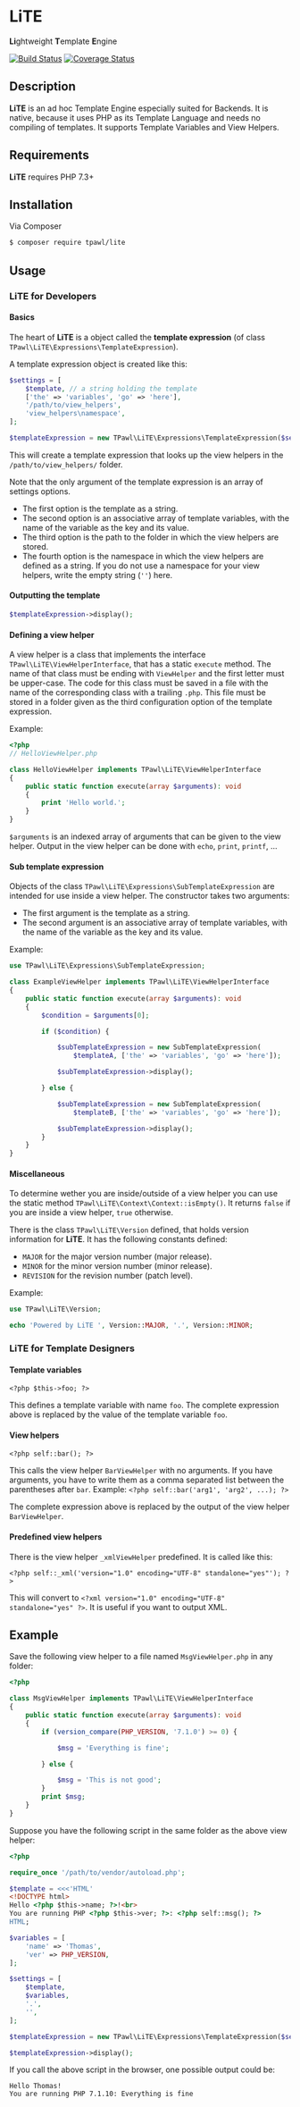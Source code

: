 LiTE
====
**Li**ghtweight **T**emplate **E**ngine

[![Build Status](https://travis-ci.org/tpawl/LiTE.svg?branch=master)](https://travis-ci.org/tpawl/LiTE)
[![Coverage Status](https://coveralls.io/repos/github/tpawl/LiTE/badge.svg?branch=master)](https://coveralls.io/github/tpawl/LiTE?branch=master)

Description
-----------

**LiTE** is an ad hoc Template Engine especially suited for Backends.
It is native, because it uses PHP as its Template Language and needs no compiling of templates.
It supports Template Variables and View Helpers.

Requirements
------------

**LiTE** requires PHP 7.3+

Installation
------------

Via Composer

```bash
$ composer require tpawl/lite
```

Usage
-----

### LiTE for Developers

#### Basics

The heart of **LiTE** is a object called the **template expression** (of class `TPawl\LiTE\Expressions\TemplateExpression`).

A template expression object is created like this:

```php
$settings = [
    $template, // a string holding the template
    ['the' => 'variables', 'go' => 'here'],
    '/path/to/view_helpers',
    'view_helpers\namespace',
];

$templateExpression = new TPawl\LiTE\Expressions\TemplateExpression($settings);
```
This will create a template expression that looks up the view helpers in the `/path/to/view_helpers/` folder.

Note that the only argument of the template expression is an array of settings options.
* The first option is the template as a string.
* The second option is an associative array of template variables, with the name of the variable as the key and its value.
* The third option is the path to the folder in which the view helpers are stored.
* The fourth option is the namespace in which the view helpers are defined as a string. If you do not use a namespace for your view helpers, write the empty string (`''`) here.

#### Outputting the template

```php
$templateExpression->display();
```

#### Defining a view helper

A view helper is a class that implements the interface `TPawl\LiTE\ViewHelperInterface`, that has a static `execute` method.
The name of that class must be ending with `ViewHelper` and the first letter must be upper-case.
The code for this class must be saved in a file with the name of the corresponding class with a trailing `.php`.
This file must be stored in a folder given as the third configuration option of the template expression.

Example:

```php
<?php
// HelloViewHelper.php

class HelloViewHelper implements TPawl\LiTE\ViewHelperInterface
{
    public static function execute(array $arguments): void
    {
        print 'Hello world.';
    }
}

```

`$arguments` is an indexed array of arguments that can be given to the view helper.
Output in the view helper can be done with `echo`, `print`, `printf`, ...

#### Sub template expression

Objects of the class `TPawl\LiTE\Expressions\SubTemplateExpression` are intended for use inside a view helper.
The constructor takes two arguments:
* The first argument is the template as a string.
* The second argument is an associative array of template variables, with the name of the variable as the key and its value.

Example:

```php
use TPawl\LiTE\Expressions\SubTemplateExpression;

class ExampleViewHelper implements TPawl\LiTE\ViewHelperInterface
{
    public static function execute(array $arguments): void
    {
        $condition = $arguments[0];

        if ($condition) {

            $subTemplateExpression = new SubTemplateExpression(
                $templateA, ['the' => 'variables', 'go' => 'here']);

            $subTemplateExpression->display();

        } else {

            $subTemplateExpression = new SubTemplateExpression(
                $templateB, ['the' => 'variables', 'go' => 'here']);

            $subTemplateExpression->display();
        }
    }
}
```

#### Miscellaneous

To determine wether you are inside/outside of a view helper you can use the static method `TPawl\LiTE\Context\Context::isEmpty()`.
It returns `false` if you are inside a view helper, `true` otherwise.

There is the class `TPawl\LiTE\Version` defined, that holds version information for **LiTE**.
It has the following constants defined:
* `MAJOR` for the major version number (major release).
* `MINOR` for the minor version number (minor release).
* `REVISION` for the revision number (patch level).

Example:

```php
use TPawl\LiTE\Version;

echo 'Powered by LiTE ', Version::MAJOR, '.', Version::MINOR;
```

### LiTE for Template Designers

#### Template variables

```
<?php $this->foo; ?>
```

This defines a template variable with name `foo`.
The complete expression above is replaced by the value of the template variable `foo`.

#### View helpers

```
<?php self::bar(); ?>
```

This calls the view helper `BarViewHelper` with no arguments.
If you have arguments, you have to write them as a comma separated list between the parentheses after `bar`.
Example: `<?php self::bar('arg1', 'arg2', ...); ?>`

The complete expression above is replaced by the output of the view helper `BarViewHelper`.

#### Predefined view helpers

There is the view helper `_xmlViewHelper` predefined.
It is called like this:

```
<?php self::_xml('version="1.0" encoding="UTF-8" standalone="yes"'); ?>
```

This will convert to `<?xml version="1.0" encoding="UTF-8" standalone="yes" ?>`.
It is useful if you want to output XML.

Example
-------

Save the following view helper to a file named `MsgViewHelper.php` in any folder:

```php
<?php

class MsgViewHelper implements TPawl\LiTE\ViewHelperInterface
{
    public static function execute(array $arguments): void
    {
        if (version_compare(PHP_VERSION, '7.1.0') >= 0) {

            $msg = 'Everything is fine';

        } else {

            $msg = 'This is not good';
        }
        print $msg;
    }
}

```

Suppose you have the following script in the same folder as the above view helper:

```php
<?php

require_once '/path/to/vendor/autoload.php';

$template = <<<'HTML'
<!DOCTYPE html>
Hello <?php $this->name; ?>!<br>
You are running PHP <?php $this->ver; ?>: <?php self::msg(); ?>
HTML;

$variables = [
    'name' => 'Thomas',
    'ver' => PHP_VERSION,
];

$settings = [
    $template,
    $variables,
    '.',
    '',
];

$templateExpression = new TPawl\LiTE\Expressions\TemplateExpression($settings);

$templateExpression->display();

```

If you call the above script in the browser, one possible output could be:

```
Hello Thomas!
You are running PHP 7.1.10: Everything is fine
```
